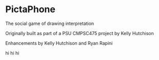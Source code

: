 # PictaPhone
The social game of drawing interpretation

Originally built as part of a PSU CMPSC475 project by Kelly Hutchison

Enhancements by Kelly Hutchison and Ryan Rapini

hi hi hi